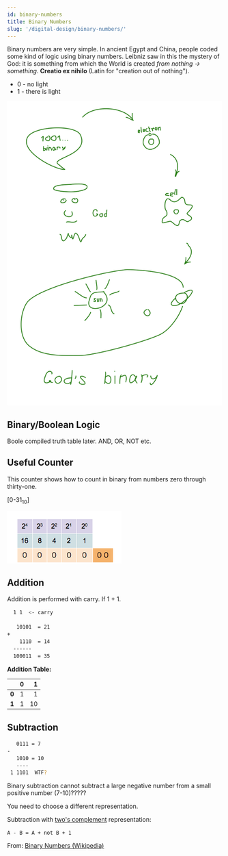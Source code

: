 ```yaml
---
id: binary-numbers
title: Binary Numbers
slug: '/digital-design/binary-numbers/'
---
```


Binary numbers are very simple. In ancient Egypt and China, people coded some kind of logic using binary numbers. Leibniz saw in this the mystery of God: it is something from which the World is created _from nothing -> something_. **Creatio ex nihilo** (Latin for "creation out of nothing").

- 0 - no light
- 1 - there is light

<div style={{width: "fit-content", margin: "auto", border: "1px solid #277d14" }}>

![God's binary](gods-binary.svg)

</div>

## Binary/Boolean Logic

Boole compiled truth table later. AND, OR, NOT etc.

## Useful Counter

This counter shows how to count in binary from numbers zero through thirty-one.

[0-31<sub>10</sub>]

![Binary Numbers](binary-counter.gif)

## Addition

Addition is performed with carry. If 1 + 1.

```sh
  1 1  <- carry

   10101  = 21
+
    1110  = 14
  ------
  100011  = 35
```

**Addition Table:**

|       | **0** | **1** |
| ----- | ----: | ----: |
| **0** |     1 |     1 |
| **1** |     1 |    10 |

## Subtraction

```sh
   0111 = 7
-
   1010 = 10
   ----
 1 1101  WTF?
```

Binary subtraction cannot subtract a large negative number from a small positive number (7-10)?????

You need to choose a different representation.

Subtraction with [two's complement](twos-complement) representation:

```
A - B = A + not B + 1
```

From: [Binary Numbers (Wikipedia)](https://en.wikipedia.org/wiki/Binary_number)
